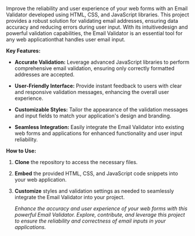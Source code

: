 Improve the reliability and user experience of your web forms with an Email Validator developed using HTML, CSS, and JavaScript libraries. This project provides a robust solution for validating email addresses, ensuring data accuracy and reducing errors during user input. With its intuitivedesign and powerful validation capabilities, the Email Validator is an essential tool for any web applicationthat handles user email input.

  **Key Features:**

- **Accurate Validation:**  Leverage advanced JavaScript libraries to perform comprehensive email validation, ensuring only correctly formatted addresses are accepted.

- **User-Friendly Interface:**  Provide instant feedback to users with clear and responsive validation messages, enhancing the overall user experience.

- **Customizable Styles:** Tailor the appearance of the validation messages and input fields to match your application's design and branding.

- **Seamless Integration:**  Easily integrate the Email Validator into existing web forms and applications for enhanced functionality and user input reliability.


**How to Use:**

 1. **Clone** the repository to access the necessary files.
 2. **Embed** the provided HTML,  CSS, and JavaScript code snippets into  your web application.
 3. **Customize** styles and validation settings as needed to seamlessly integrate the Email Validator into your project.

     _Enhance the accuracy and user experience of your web forms with this powerful Email Validator. Explore, contribute, and leverage this project to ensure the reliability and correctness of email inputs in your  applications._



